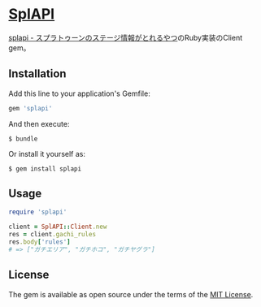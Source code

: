 # [SplAPI](http://splapi.retrorocket.biz)

[splapi - スプラトゥーンのステージ情報がとれるやつ](http://docs.splapi.apiary.io/)のRuby実装のClient gem。

## Installation

Add this line to your application's Gemfile:

```ruby
gem 'splapi'
```

And then execute:

    $ bundle

Or install it yourself as:

    $ gem install splapi

## Usage
```rb
require 'splapi'

client = SplAPI::Client.new
res = client.gachi_rules
res.body['rules']
# => ["ガチエリア", "ガチホコ", "ガチヤグラ"]
```


## License

The gem is available as open source under the terms of the [MIT License](http://opensource.org/licenses/MIT).
